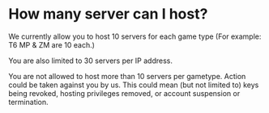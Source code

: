 # How many server can I host?

We currently allow you to host 10 servers for each game type (For example: T6 MP & ZM are 10 each.)

You are also limited to 30 servers per IP address.

<Alert variant="danger">
You are not allowed to host more than 10 servers per gametype. Action could be taken against you by us. This could mean (but not limited to) keys being revoked, hosting privileges removed, or account suspension or termination.
</Alert>